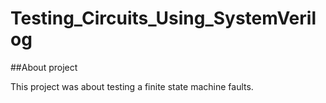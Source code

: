 # Testing_Circuits_Using_SystemVerilog

##About project

This project was about testing a finite state machine faults.
